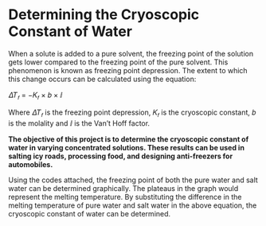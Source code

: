 # **Determining the Cryoscopic Constant of Water**
When a solute is added to a pure solvent, the freezing point of the solution gets lower compared to the freezing point of the pure solvent. This phenomenon is known as freezing point depression. The extent to which this change occurs can be calculated using the equation:  

𝛥𝑇<sub>𝑓</sub> = −𝐾<sub>𝑓</sub> × 𝑏 × ⅈ
                                                     
Where  𝛥𝑇<sub>𝑓</sub> is the freezing point depression, 𝐾<sub>𝑓</sub> is the cryoscopic constant, 𝑏  is the molality and ⅈ is the Van’t Hoff factor. 

**The objective of this project is to determine the cryoscopic constant of water in varying concentrated solutions. These results can be used in salting icy roads, processing food, and designing anti-freezers for automobiles.**

Using the codes attached, the freezing point of both the pure water and salt water can be determined graphically. The plateaus in the graph would represent the melting temperature. By substituting the difference in the melting temperature of pure water and salt water in the above equation, the cryoscopic constant of water can be determined.

